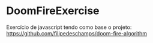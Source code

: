 # DoomFireExercise
Exercício de javascript tendo como base o projeto: https://github.com/filipedeschamps/doom-fire-algorithm
